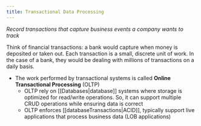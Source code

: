 ```yaml
---
title: Transactional Data Processing
---
```

*Record transactions that capture business events a company wants to track*

Think of financial transactions: a bank would capture when money is deposited or taken out. Each transaction is a small, discrete unit of work. In the case of a bank, they would be dealing with millions of transactions on a daily basis. 
- The work performed by transactional systems is called **Online Transactional Processing** (OLTP)
	- OLTP rely on [[Databases|database]] systems where storage is optimized for read/write operations. So, it can support multiple CRUD operations while ensuring data is correct
	- OLTP enforces [[databaseTransactions|ACID]], typically support live applications that process business data (LOB applications)